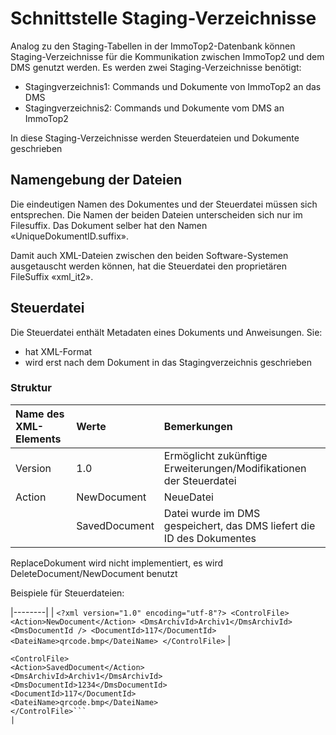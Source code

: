 # Schnittstelle Staging-Verzeichnisse
Analog zu den Staging-Tabellen in der ImmoTop2-Datenbank können Staging-Verzeichnisse für die Kommunikation zwischen ImmoTop2 und dem DMS genutzt werden.
Es werden zwei Staging-Verzeichnisse benötigt:
- Stagingverzeichnis1: Commands und Dokumente von ImmoTop2 an das DMS
- Stagingverzeichnis2: Commands und Dokumente vom DMS an ImmoTop2

In diese Staging-Verzeichnisse werden Steuerdateien und Dokumente geschrieben

## Namengebung der Dateien
Die eindeutigen Namen des Dokumentes und der Steuerdatei müssen sich entsprechen. 
Die Namen der beiden Dateien unterscheiden sich nur im Filesuffix. 
Das Dokument selber hat den Namen «UniqueDokumentID.suffix».

Damit auch XML-Dateien zwischen den beiden Software-Systemen ausgetauscht werden können, hat die Steuerdatei den proprietären FileSuffix «xml_it2».

## Steuerdatei
Die Steuerdatei enthält Metadaten eines Dokuments und Anweisungen. Sie:
- hat XML-Format
- wird erst nach dem Dokument in das Stagingverzeichnis geschrieben

### Struktur
| Name des XML-Elements    | Werte         | Bemerkungen                                                                                                                                                                                                           |
| :----------------------- | :------------ | :-------------------------------------------------------------------------------------------------------------------------------------------------------------------------------------------------------------------- |
| Version                  | 1.0           | Ermöglicht zukünftige Erweiterungen/Modifikationen der Steuerdatei  |
| Action                   | NewDocument   | NeueDatei                                                     |
|                          | SavedDocument | Datei wurde im DMS gespeichert, das DMS liefert die ID des Dokumentes                                                                                |

ReplaceDokument wird nicht implementiert, es wird DeleteDocument/NewDocument benutzt

Beispiele für Steuerdateien:

|--------|
| ```<?xml version="1.0" encoding="utf-8"?>
<ControlFile>
<Action>NewDocument</Action>
<DmsArchivId>Archiv1</DmsArchivId>
<DmsDocumentId />
<DocumentId>117</DocumentId>
<DateiName>qrcode.bmp</DateiName>
</ControlFile>```
|
```<?xml version="1.0" encoding="utf-8"?>
<ControlFile>
<Action>SavedDocument</Action>
<DmsArchivId>Archiv1</DmsArchivId>
<DmsDocumentId>1234</DmsDocumentId>
<DocumentId>117</DocumentId>
<DateiName>qrcode.bmp</DateiName>
</ControlFile>```
|


